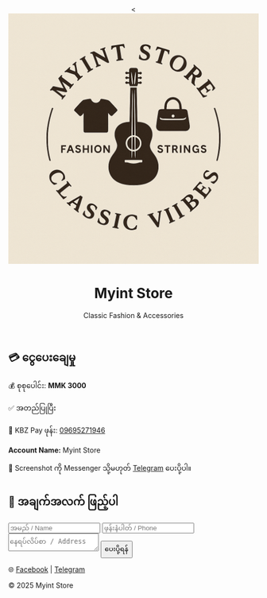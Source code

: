 <!DOCTYPE html>
<html lang="en">
<head>
  <meta charset="UTF-8" />
  <meta name="viewport" content="width=device-width, initial-scale=1.0" />
  
  <link rel="stylesheet" href="style.css" />
</head>
<body>
  <header>
    <<img src="docs/assets/A250D000-8FF7-4571-A6D3-B621714A6CCD.png" alt="MYINT STORE Logo" class="logo">
    <h1>Myint Store</h1>
    <p>Classic Fashion & Accessories</p>
  </header>

  <section class="info">
    <h2>💳 ငွေပေးချေမှု</h2>
    <p>💰 စုစုပေါင်း: <strong>MMK 3000</strong></p>
    <p>✅ အတည်ပြုပြီး</p>
    <p>📱 KBZ Pay ဖုန်း: <a href="tel:09695271946">09695271946</a></p>
    <p><strong>Account Name:</strong> Myint Store</p>
    <p>📩 Screenshot ကို Messenger သို့မဟုတ် <a href="https://t.me/Muyaung" target="_blank">Telegram</a> ပေးပို့ပါ။</p>
  </section>

  <section class="form">
    <h2>📝 အချက်အလက် ဖြည့်ပါ</h2>
    <form id="orderForm">
      <input type="text" id="name" placeholder="အမည် / Name" required />
      <input type="tel" id="phone" placeholder="ဖုန်းနံပါတ် / Phone" required />
      <textarea id="address" placeholder="နေရပ်လိပ်စာ / Address" required></textarea>
      <button type="submit">ပေးပို့ရန်</button>
    </form>
    <p id="confirmation"></p>
  </section>

  <footer>
    <p>🌐 <a href="https://www.facebook.com/share/1JTUAf4awe/?mibextid=wwXIfr" target="_blank">Facebook</a> | 
       <a href="https://t.me/Muyaung" target="_blank">Telegram</a></p>
    <p>&copy; 2025 Myint Store</p>
  </footer>

  <script src="script.js"></script>
</body>
</html>
